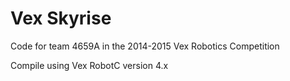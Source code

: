 # Vex Skyrise
Code for team 4659A in the 2014-2015 Vex Robotics Competition

Compile using Vex RobotC version 4.x
